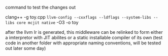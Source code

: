 command to test the changes out 

clang++ -g toy.cpp `llvm-config --cxxflags --ldflags --system-libs --libs core mcjit native` -O3 -o toy

after the llvm Ir is generated, this middleware can be relinked to form either a imterpretor with JIT abilites or a static installable compiler of its own (test code in another folder with appropriate naming conventions, will be tested out later some day)